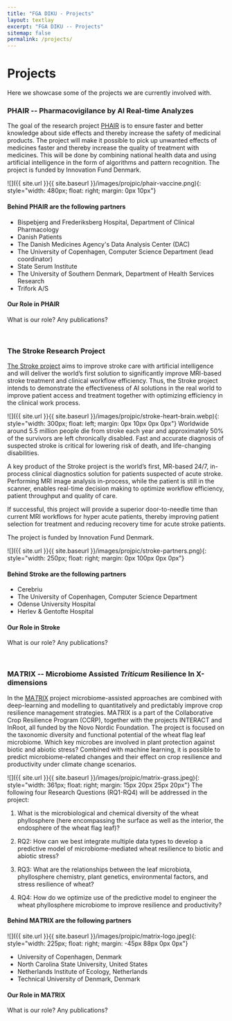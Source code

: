 ```yaml
---
title: "FGA DIKU - Projects"
layout: textlay
excerpt: "FGA DIKU -- Projects"
sitemap: false
permalink: /projects/
---
```


# Projects #

Here we showcase some of the projects we are currently involved with. 

### PHAIR -- Pharmacovigilance by AI Real-time Analyzes ### 

The goal of the research project [PHAIR](https://di.ku.dk/english/news/2022/faster-knowledge-of-side-effects-via-artificial-intelligence/) is to ensure faster and better knowledge about side effects and thereby increase the safety of medicinal products. 
The project will make it possible to pick up unwanted effects of medicines faster and thereby increase the quality of treatment with medicines. 
This will be done by combining national health data and using artificial intelligence in the form of algorithms and pattern recognition. The project is funded by Innovation Fund Denmark.

![]({{ site.url }}{{ site.baseurl }}/images/projpic/phair-vaccine.png){: style="width: 480px; float: right; margin: 0px 10px"}
#### Behind PHAIR are the following partners ####
* Bispebjerg and Frederiksberg Hospital, Department of Clinical Pharmacology
* Danish Patients
* The Danish Medicines Agency's Data Analysis Center (DAC)
* The University of Copenhagen, Computer Science Department (lead coordinator)
* State Serum Institute
* The University of Southern Denmark, Department of Health Services Research
* Trifork A/S

[//]: # (Udklip fra https://di.ku.dk/english/news/2022/faster-knowledge-of-side-effects-via-artificial-intelligence/) 

#### Our Role in PHAIR ####
What is our role? Any publications?


<br/>


### The Stroke Research Project ###
[The Stroke project](https://www.aicentre.dk/news/research-project-will-improve-diagnostics-and-treatment-of-strokes-with-artificial-intelligence) aims to improve stroke care with artificial intelligence and will deliver the world’s first solution to significantly improve MRI-based stroke treatment and clinical workflow efficiency.
Thus, the Stroke project intends to demonstrate the effectiveness of AI solutions in the real world to improve patient access and treatment together with optimizing efficiency in the clinical work process.

![]({{ site.url }}{{ site.baseurl }}/images/projpic/stroke-heart-brain.webp){: style="width: 300px; float: left; margin: 0px  10px 0px 0px"}
Worldwide around 5.5 million people die from stroke each year and approximately 50% of the survivors are left chronically disabled. 
Fast and accurate diagnosis of suspected stroke is critical for lowering risk of death, and life-changing disabilities.

A key product of the Stroke project is the world’s first, MR-based 24/7, in-process clinical diagnostics solution for patients suspected of acute stroke. Performing MRI image analysis in-process, while the patient is still in the scanner, enables real-time decision making to optimize workflow efficiency, patient throughput and quality of care.

If successful, this project will provide a superior door-to-needle time than current MRI workflows for hyper acute patients, thereby improving patient selection for treatment and reducing recovery time for acute stroke patients. 

The project is funded by Innovation Fund Denmark.

![]({{ site.url }}{{ site.baseurl }}/images/projpic/stroke-partners.png){: style="width: 250px; float: right; margin: 0px  100px 0px 0px"}
#### Behind Stroke are the following partners #### 
* Cerebriu  
* The University of Copenhagen, Computer Science Department
* Odense University Hospital
* Herlev & Gentofte Hospital

[//]: # (Udklip fra https://www.aicentre.dk/news/research-project-will-improve-diagnostics-and-treatment-of-strokes-with-artificial-intelligence) 

#### Our Role in Stroke ####
What is our role? Any publications?


<br/>


### MA*T*RIX -- Microbiome Assisted *Triticum* Resilience In X-dimensions ###
 In the [MA*T*RIX](https://plen.ku.dk/english/research/microbial-ecology-and-biotechnology/environmental-microbial-genomics/microbiome-assisted-triticum-resilience-in-x-dimensions-the-matrix/) project microbiome-assisted approaches are combined with deep-learning and modelling to quantitatively and predictably improve crop resilience management strategies. MA*T*RIX is a part of the Collaborative Crop Resilience Program (CCRP), together with the projects INTERACT and InRoot, all funded by the Novo Nordic Foundation. The project is focused on the taxonomic diversity and functional potential of the wheat flag leaf microbiome. Which key microbes are involved in plant protection against biotic and abiotic stress? Combined with machine learning, it is possible to predict microbiome-related changes and their effect on crop resilience and productivity under climate change scenarios.

![]({{ site.url }}{{ site.baseurl }}/images/projpic/matrix-grass.jpeg){: style="width: 361px; float: right; margin: 15px  20px 25px 20px"}
The following four Research Questions (RQ1-RQ4) will be addressed in the project:

1. What is the microbiological and chemical diversity of the wheat phyllosphere (here encompassing the surface as well as the interior, the endosphere of the wheat flag leaf)?

2. RQ2: How can we best integrate multiple data types to develop a predictive model of microbiome-mediated wheat resilience to biotic and abiotic stress?

3. RQ3: What are the relationships between the leaf microbiota, phyllosphere chemistry, plant genetics, environmental factors, and stress resilience of wheat?

4. RQ4: How do we optimize use of the predictive model to engineer the wheat phyllosphere microbiome to improve resilience and productivity?

#### Behind MA*T*RIX are the following partners ####
![]({{ site.url }}{{ site.baseurl }}/images/projpic/matrix-logo.jpeg){: style="width: 225px; float: right; margin: -45px  88px 0px 0px"}
* University of Copenhagen, Denmark
* North Carolina State University, United States
* Netherlands Institute of Ecology, Netherlands
* Technical University of Denmark, Denmark

#### Our Role in MA*T*RIX ####
What is our role? Any publications?

<br/>